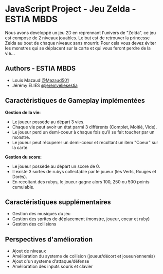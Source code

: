 # JavaScript Project - Jeu Zelda - ESTIA MBDS

Nous avons developpé un jeu 2D en reprennant l'univers de "Zelda", ce jeu est composé de 2 niveaux jouables. 
Le but est de retrouver la princesse Zelda au bout de chaque niveaux sans mourrir. Pour cela vous devez éviter les monstres qui se déplacent sur la carte et qui vous feront perdre de la vie...


## Authors - ESTIA MBDS

- Louis Mazaud [@Mazaud501](https://www.github.com/Mazaud501)
- Jérémy ELIES [@jeremyeliesestia](https://www.github.com/jeremyeliesestia)

## Caractéristiques de Gameplay implémentées

**Gestion de la vie:** 
 - Le joueur possède au départ 3 vies.
 - Chaque vie peut avoir un état parmi 3 différents (Complet, Moitié, Vide).
 - Le joueur perd un demi-coeur à chaque fois qu'il se fait toucher par un monstre.
 - Le joueur peut récuperer un demi-coeur et recoltant un item "Coeur" sur la carte.

 **Gestion du score:** 
 - Le joueur possède au départ un score de 0.
 - Il existe 3 sortes de rubys collectable par le joueur (les Verts, Rouges et Dorés).
 - En recoltant des rubys, le joueur gagne alors 100, 250 ou 500 points cumulable.

## Caractéristiques supplémentaires

- Gestion des musiques du jeu
- Gestion des sprites de déplacement (monstre, joueur, coeur et ruby)
- Gestion des collisions

## Perspectives d'amélioration
- Ajout de niveaux
- Amélioration du systeme de collision (joueur/décort et joueur/ennemis)
- Ajout d'un systeme d'attaque/défense
- Amélioration des inputs souris et clavier 

